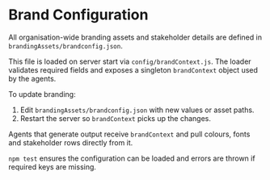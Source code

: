# Brand Configuration

All organisation-wide branding assets and stakeholder details are defined in `brandingAssets/brandconfig.json`.

This file is loaded on server start via `config/brandContext.js`. The loader validates required fields and exposes a singleton `brandContext` object used by the agents.

To update branding:
1. Edit `brandingAssets/brandconfig.json` with new values or asset paths.
2. Restart the server so `brandContext` picks up the changes.

Agents that generate output receive `brandContext` and pull colours, fonts and stakeholder rows directly from it.

`npm test` ensures the configuration can be loaded and errors are thrown if required keys are missing.
